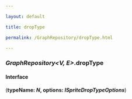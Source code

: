 ```yaml
---

layout: default

title: dropType

permalink: /GraphRepository/dropType.html

---
```


### _GraphRepository&lt;V, E&gt;_.dropType

#### Interface

(**typeName: *N*, options: *ISpriteDropTypeOptions***)

